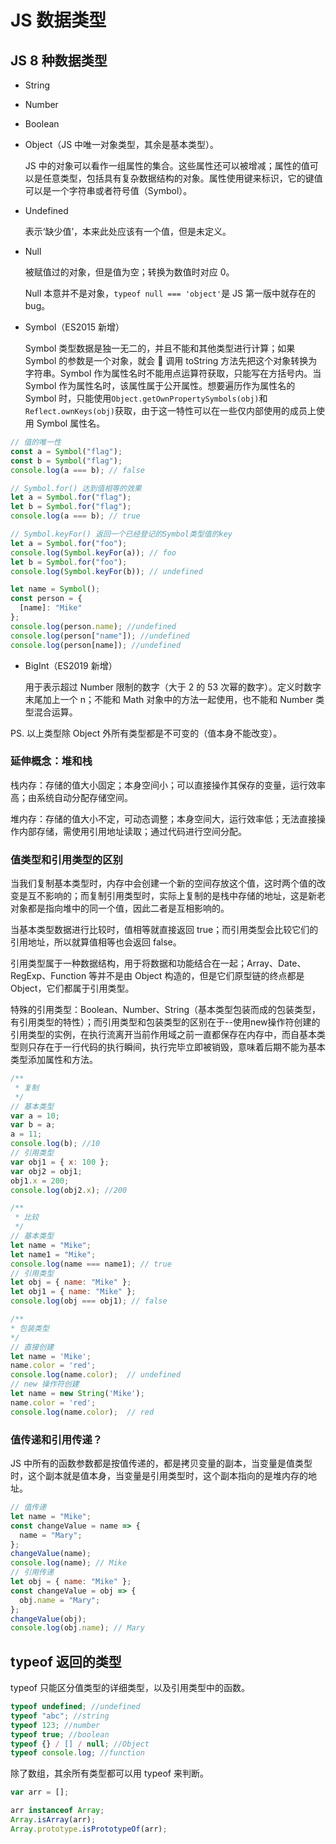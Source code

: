 # JS 数据类型

## JS 8 种数据类型

- String

- Number

- Boolean

- Object（JS 中唯一对象类型，其余是基本类型）。

  JS 中的对象可以看作一组属性的集合。这些属性还可以被增减；属性的值可以是任意类型，包括具有复杂数据结构的对象。属性使用键来标识，它的键值可以是一个字符串或者符号值（Symbol）。

- Undefined

  表示‘缺少值’，本来此处应该有一个值，但是未定义。

- Null

  被赋值过的对象，但是值为空；转换为数值时对应 0。

  Null 本意并不是对象，`typeof null === 'object'`是 JS 第一版中就存在的 bug。

- Symbol（ES2015 新增）

  Symbol 类型数据是独一无二的，并且不能和其他类型进行计算；如果 Symbol 的参数是一个对象，就会 🧵 调用 toString 方法先把这个对象转换为字符串。Symbol 作为属性名时不能用点运算符获取，只能写在方括号内。当 Symbol 作为属性名时，该属性属于公开属性。想要遍历作为属性名的 Symbol 时，只能使用`Object.getOwnPropertySymbols(obj)`和`Reflect.ownKeys(obj)`获取，由于这一特性可以在一些仅内部使用的成员上使用 Symbol 属性名。

```js
// 值的唯一性
const a = Symbol("flag");
const b = Symbol("flag");
console.log(a === b); // false

// Symbol.for() 达到值相等的效果
let a = Symbol.for("flag");
let b = Symbol.for("flag");
console.log(a === b); // true

// Symbol.keyFor() 返回一个已经登记的Symbol类型值的key
let a = Symbol.for("foo");
console.log(Symbol.keyFor(a)); // foo
let b = Symbol.for("foo");
console.log(Symbol.keyFor(b)); // undefined
```

```js
let name = Symbol();
const person = {
  [name]: "Mike"
};
console.log(person.name); //undefined
console.log(person["name"]); //undefined
console.log(person[name]); //undefined
```

- BigInt（ES2019 新增）

  用于表示超过 Number 限制的数字（大于 2 的 53 次幂的数字）。定义时数字末尾加上一个 n；不能和 Math 对象中的方法一起使用，也不能和 Number 类型混合运算。

PS. 以上类型除 Object 外所有类型都是不可变的（值本身不能改变）。

### 延伸概念：堆和栈

栈内存：存储的值大小固定；本身空间小；可以直接操作其保存的变量，运行效率高；由系统自动分配存储空间。

堆内存：存储的值大小不定，可动态调整；本身空间大，运行效率低；无法直接操作内部存储，需使用引用地址读取；通过代码进行空间分配。

### 值类型和引用类型的区别

当我们复制基本类型时，内存中会创建一个新的空间存放这个值，这时两个值的改变是互不影响的；而复制引用类型时，实际上复制的是栈中存储的地址，这是新老对象都是指向堆中的同一个值，因此二者是互相影响的。

当基本类型数据进行比较时，值相等就直接返回 true；而引用类型会比较它们的引用地址，所以就算值相等也会返回 false。

引用类型属于一种数据结构，用于将数据和功能结合在一起；Array、Date、RegExp、Function 等并不是由 Object 构造的，但是它们原型链的终点都是 Object，它们都属于引用类型。

特殊的引用类型：Boolean、Number、String（基本类型包装而成的包装类型，有引用类型的特性）；而引用类型和包装类型的区别在于--使用new操作符创建的引用类型的实例，在执行流离开当前作用域之前一直都保存在内存中，而自基本类型则只存在于一行代码的执行瞬间，执行完毕立即被销毁，意味着后期不能为基本类型添加属性和方法。

```js
/**
 * 复制
 */
// 基本类型
var a = 10;
var b = a;
a = 11;
console.log(b); //10
// 引用类型
var obj1 = { x: 100 };
var obj2 = obj1;
obj1.x = 200;
console.log(obj2.x); //200

/**
 * 比较
 */
// 基本类型
let name = "Mike";
let name1 = "Mike";
console.log(name === name1); // true
// 引用类型
let obj = { name: "Mike" };
let obj1 = { name: "Mike" };
console.log(obj === obj1); // false

/**
* 包装类型
*/
// 直接创建
let name = 'Mike';
name.color = 'red';
console.log(name.color);  // undefined
// new 操作符创建
let name = new String('Mike');
name.color = 'red';
console.log(name.color);  // red
```

### 值传递和引用传递？

JS 中所有的函数参数都是按值传递的，都是拷贝变量的副本，当变量是值类型时，这个副本就是值本身，当变量是引用类型时，这个副本指向的是堆内存的地址。

```js
// 值传递
let name = "Mike";
const changeValue = name => {
  name = "Mary";
};
changeValue(name);
console.log(name); // Mike
// 引用传递
let obj = { name: "Mike" };
const changeValue = obj => {
  obj.name = "Mary";
};
changeValue(obj);
console.log(obj.name); // Mary
```

## typeof 返回的类型

typeof 只能区分值类型的详细类型，以及引用类型中的函数。

```js
typeof undefined; //undefined
typeof "abc"; //string
typeof 123; //number
typeof true; //boolean
typeof {} / [] / null; //Object
typeof console.log; //function
```

除了数组，其余所有类型都可以用 typeof 来判断。

```js
var arr = [];

arr instanceof Array;
Array.isArray(arr);
Array.prototype.isPrototypeOf(arr);
```
